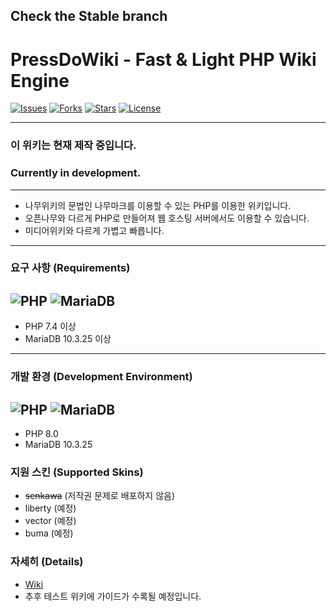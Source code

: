 ## Check the Stable branch

# PressDoWiki - Fast & Light PHP Wiki Engine

[![Issues](https://img.shields.io/github/issues/aaei924/PressDoWiki?style=for-the-badge)](https://github.com/aaei924/PressDoWiki)
[![Forks](https://img.shields.io/github/forks/aaei924/PressDoWiki.svg?style=for-the-badge)](https://github.com/aaei924/PressDoWiki)
[![Stars](https://img.shields.io/github/stars/aaei924/PressDoWiki.svg?style=for-the-badge)](https://github.com/aaei924/PressDoWiki)
[![License](https://img.shields.io/github/license/aaei924/PressDoWiki.svg?style=for-the-badge)](https://github.com/aaei924/PressDoWiki)

-------------------------
### 이 위키는 현재 제작 중입니다.
### Currently in development.
-------------------------

- 나무위키의 문법인 나무마크를 이용할 수 있는 PHP를 이용한 위키입니다.
- 오픈나무와 다르게 PHP로 만들어져 웹 호스팅 서버에서도 이용할 수 있습니다.
- 미디어위키와 다르게 가볍고 빠릅니다.

-------------------------
### 요구 사항 (Requirements)
![PHP](https://img.shields.io/badge/PHP-%3E%3D7.4-4F5D95?style=for-the-badge&logo=php)
![MariaDB](https://img.shields.io/badge/MariaDB-%3E%3D10.3.25-003545?style=for-the-badge&logo=mariadb)
-------------------------

- PHP 7.4 이상
- MariaDB 10.3.25 이상

-------------------------
### 개발 환경 (Development Environment)
![PHP](https://img.shields.io/badge/PHP-%3E%3D8.0F5D95?style=for-the-badge&logo=php)
![MariaDB](https://img.shields.io/badge/MariaDB-%3E%3D10.3.25-003545?style=for-the-badge&logo=mariadb)
-------------------------

- PHP 8.0 
- MariaDB 10.3.25

### 지원 스킨 (Supported Skins)
- ~~senkawa~~ (저작권 문제로 배포하지 않음)
- liberty (예정)
- vector (예정)
- buma (예정)

### 자세히 (Details)
- [Wiki](https://github.com/aaei924/PressDoWiki/wiki)
- 추후 테스트 위키에 가이드가 수록될 예정입니다.
